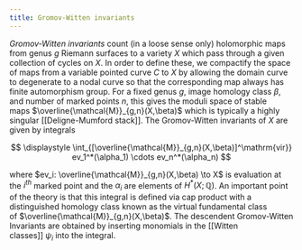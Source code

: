 ```yaml
---
title: Gromov-Witten invariants
---
```


*Gromov-Witten invariants* count (in a loose sense only) holomorphic maps from genus $g$ Riemann surfaces to a variety $X$ which pass through a given collection of cycles on $X$. In order to define these, we compactify the space of maps from a variable pointed curve $C$ to $X$ by allowing the domain curve to degenerate to a nodal curve so that the corresponding map always has finite automorphism group. For a fixed genus $g$, image homology class $\beta$, and number of marked points $n$, this gives the moduli space of stable maps $\overline{\mathcal{M}}_{g,n}(X,\beta)$ which is typically a highly singular [[Deligne-Mumford stack]]. The Gromov-Witten invariants of $X$ are given by integrals

$$
\displaystyle \int_{[\overline{\mathcal{M}}_{g,n}(X,\beta)]^\mathrm{vir}}
ev_1^*(\alpha_1) \cdots ev_n^*(\alpha_n)
$$

where $ev_i: \overline{\mathcal{M}}_{g,n}(X,\beta) \to X$ is evaluation at the $i^{th}$ marked point and the $\alpha_i$ are elements of $H^*(X;\mathbb{Q})$. An important point of the theory is that this integral is defined via cap product with a distinguished homology class known as the virtual fundamental class of $\overline{\mathcal{M}}_{g,n}(X,\beta)$. The descendent Gromov-Witten Invariants are obtained by inserting monomials in the [[Witten classes]] $\psi_i$ into the integral.

